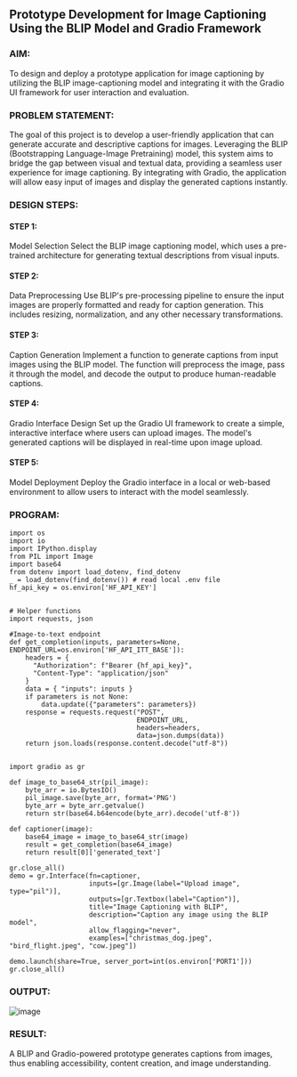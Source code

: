 ## Prototype Development for Image Captioning Using the BLIP Model and Gradio Framework

### AIM:
To design and deploy a prototype application for image captioning by utilizing the BLIP image-captioning model and integrating it with the Gradio UI framework for user interaction and evaluation.

### PROBLEM STATEMENT:

The goal of this project is to develop a user-friendly application that can generate accurate and descriptive captions for images. Leveraging the BLIP (Bootstrapping Language-Image Pretraining) model, this system aims to bridge the gap between visual and textual data, providing a seamless user experience for image captioning. By integrating with Gradio, the application will allow easy input of images and display the generated captions instantly.
### DESIGN STEPS:

#### STEP 1:
Model Selection Select the BLIP image captioning model, which uses a pre-trained architecture for generating textual descriptions from visual inputs.
#### STEP 2:
Data Preprocessing Use BLIP's pre-processing pipeline to ensure the input images are properly formatted and ready for caption generation. This includes resizing, normalization, and any other necessary transformations.
#### STEP 3:
Caption Generation Implement a function to generate captions from input images using the BLIP model. The function will preprocess the image, pass it through the model, and decode the output to produce human-readable captions.
#### STEP 4:
Gradio Interface Design Set up the Gradio UI framework to create a simple, interactive interface where users can upload images. The model's generated captions will be displayed in real-time upon image upload.
#### STEP 5:
Model Deployment Deploy the Gradio interface in a local or web-based environment to allow users to interact with the model seamlessly.

### PROGRAM:
```PY
import os
import io
import IPython.display
from PIL import Image
import base64 
from dotenv import load_dotenv, find_dotenv
_ = load_dotenv(find_dotenv()) # read local .env file
hf_api_key = os.environ['HF_API_KEY']


# Helper functions
import requests, json

#Image-to-text endpoint
def get_completion(inputs, parameters=None, ENDPOINT_URL=os.environ['HF_API_ITT_BASE']):
    headers = {
      "Authorization": f"Bearer {hf_api_key}",
      "Content-Type": "application/json"
    }
    data = { "inputs": inputs }
    if parameters is not None:
        data.update({"parameters": parameters})
    response = requests.request("POST",
                                ENDPOINT_URL,
                                headers=headers,
                                data=json.dumps(data))
    return json.loads(response.content.decode("utf-8"))


import gradio as gr 

def image_to_base64_str(pil_image):
    byte_arr = io.BytesIO()
    pil_image.save(byte_arr, format='PNG')
    byte_arr = byte_arr.getvalue()
    return str(base64.b64encode(byte_arr).decode('utf-8'))

def captioner(image):
    base64_image = image_to_base64_str(image)
    result = get_completion(base64_image)
    return result[0]['generated_text']

gr.close_all()
demo = gr.Interface(fn=captioner,
                    inputs=[gr.Image(label="Upload image", type="pil")],
                    outputs=[gr.Textbox(label="Caption")],
                    title="Image Captioning with BLIP",
                    description="Caption any image using the BLIP model",
                    allow_flagging="never",
                    examples=["christmas_dog.jpeg", "bird_flight.jpeg", "cow.jpeg"])

demo.launch(share=True, server_port=int(os.environ['PORT1']))
gr.close_all()
```
### OUTPUT:
![image](https://github.com/user-attachments/assets/8e62e346-7cc8-4dcd-9191-47de26e385c6)

### RESULT:
A BLIP and Gradio-powered prototype generates captions from images, thus enabling accessibility, content creation, and image understanding.
